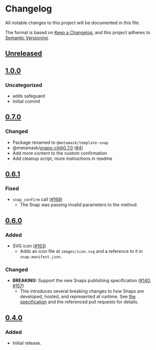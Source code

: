 # Changelog
All notable changes to this project will be documented in this file.

The format is based on [Keep a Changelog](https://keepachangelog.com/en/1.0.0/),
and this project adheres to [Semantic Versioning](https://semver.org/spec/v2.0.0.html).

## [Unreleased]

## [1.0.0]
### Uncategorized
- adds safeguard
- Initial commit

## [0.7.0]
### Changed
- Package renamed to `@metamask/template-snap`
- @metamask/snaps-cli@0.7.0 ([#4](https://github.com/MetaMask/snap-template/pull/4))
- Add more content to the custom confirmation
- Add cleanup script, more instructions in readme

## [0.6.1]
### Fixed
- `snap_confirm` call ([#168](https://github.com/MetaMask/snaps-skunkworks/pull/168))
  - The Snap was passing invalid parameters to the method.

## [0.6.0]
### Added
- SVG icon ([#163](https://github.com/MetaMask/snaps-skunkworks/pull/163))
  - Adds an icon file at `images/icon.svg` and a reference to it in `snap.manifest.json`.

### Changed
- **BREAKING:** Support the new Snaps publishing specification ([#140](https://github.com/MetaMask/snaps-skunkworks/pull/140), [#157](https://github.com/MetaMask/snaps-skunkworks/pull/157))
  - This introduces several breaking changes to how Snaps are developed, hosted, and represented at runtime. See [the specification](https://github.com/MetaMask/specifications/blob/d4a5bf5d6990bb5b02a98bd3f95a24ffb28c701c/snaps/publishing.md) and the referenced pull requests for details.

## [0.4.0]
### Added
- Initial release.

[Unreleased]: https://github.com/yathishram/new-snaps/compare/v1.0.0...HEAD
[1.0.0]: https://github.com/yathishram/new-snaps/compare/v0.7.0...v1.0.0
[0.7.0]: https://github.com/yathishram/new-snaps/compare/v0.6.1...v0.7.0
[0.6.1]: https://github.com/yathishram/new-snaps/compare/v0.6.0...v0.6.1
[0.6.0]: https://github.com/yathishram/new-snaps/compare/v0.4.0...v0.6.0
[0.4.0]: https://github.com/yathishram/new-snaps/releases/tag/v0.4.0
